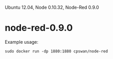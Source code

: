 Ubuntu 12.04, Node 0.10.32, Node-Red 0.9.0

node-red-0.9.0
==============

Example usage:

`sudo docker run -dp 1880:1880 cpswan/node-red`
